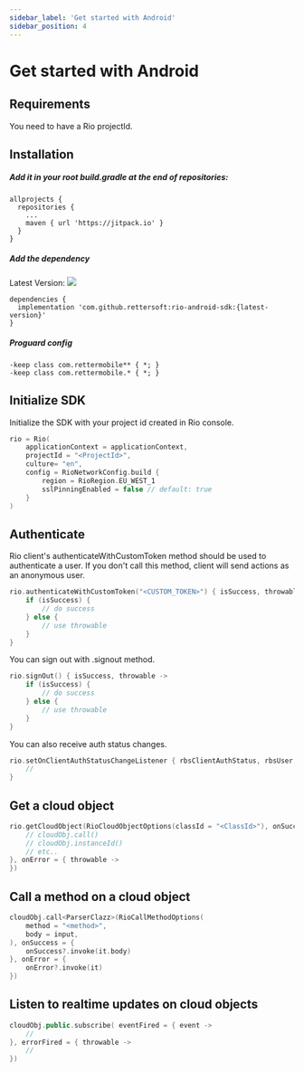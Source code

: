 ```yaml
---
sidebar_label: 'Get started with Android'
sidebar_position: 4
---
```


# Get started with Android

## Requirements

You need to have a Rio projectId.

## Installation

##### Add it in your root build.gradle at the end of repositories:

```
allprojects {
  repositories {
  	...
  	maven { url 'https://jitpack.io' }
  }
}
```

##### Add the dependency

Latest Version: [![](https://jitpack.io/v/rettersoft/rio-android-sdk.svg)](https://jitpack.io/#rettersoft/rio-android-sdk)

```
dependencies {
  implementation 'com.github.rettersoft:rio-android-sdk:{latest-version}'
}
```

##### Proguard config

```
-keep class com.rettermobile** { *; }
-keep class com.rettermobile.* { *; }
```

## Initialize SDK

Initialize the SDK with your project id created in Rio console.

```kt
rio = Rio(
    applicationContext = applicationContext,
    projectId = "<ProjectId>",
    culture= "en",
    config = RioNetworkConfig.build {
        region = RioRegion.EU_WEST_1
        sslPinningEnabled = false // default: true
    }
)
```

## Authenticate

Rio client's authenticateWithCustomToken method should be used to authenticate a user. If you don't call this method, client will send actions as an anonymous user.

```kt
rio.authenticateWithCustomToken("<CUSTOM_TOKEN>") { isSuccess, throwable ->
    if (isSuccess) {
        // do success
    } else {
        // use throwable
    }
}
```

You can sign out with .signout method.

```kt
rio.signOut() { isSuccess, throwable ->
    if (isSuccess) {
        // do success
    } else {
        // use throwable
    }
}
```

You can also receive auth status changes.

```kt
rio.setOnClientAuthStatusChangeListener { rbsClientAuthStatus, rbsUser ->
    //
}
```

## Get a cloud object

```kt
rio.getCloudObject(RioCloudObjectOptions(classId = "<ClassId>"), onSuccess = { cloudObj ->
    // cloudObj.call()
    // cloudObj.instanceId()
    // etc..
}, onError = { throwable ->
})
```

## Call a method on a cloud object

```kt
cloudObj.call<ParserClazz>(RioCallMethodOptions(
    method = "<method>",
    body = input,
), onSuccess = {
    onSuccess?.invoke(it.body)
}, onError = {
    onError?.invoke(it)
})
```

## Listen to realtime updates on cloud objects

```kt
cloudObj.public.subscribe( eventFired = { event ->
    // 
}, errorFired = { throwable ->
    // 
})
```

